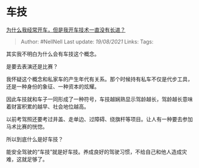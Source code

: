 # 车技
[为什么我经常开车，但是我开车技术一直没有长进？](https://www.zhihu.com/question/281765810/answer/1764780695)

> Author: #NellNell 
Last update: *19/08/2021* 
Links:
Tags:  

其实我不明白为什么会有车技这个概念。

是要去表演还是比赛？

我怀疑这个概念和私家车的产生年代有关系。那个时候持有私车不仅是代步工具，还是一种身份的象征、一种资本的炫耀。

因此车技就和车子一同形成了一种符号，车技越娴熟显示驾龄越长，驾龄越长意味着财富积累的越早、社会地位越高。

以前考驾照还要考过井盖、走单边、过障碍、绕旗杆等项目。让人有一种要去参加马术比赛的恍惚。

所以到底什么是好车技？

能安全驾驶的“车技”就是好车技。养成良好的驾驶习惯，不给自己和他人造成灾难，这就足够了。

  
  


